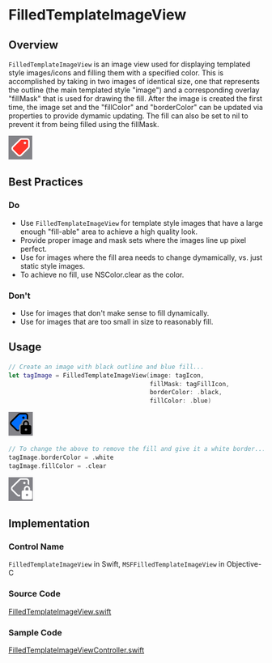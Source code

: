 # FilledTemplateImageView

## Overview
`FilledTemplateImageView` is an image view used for displaying templated style images/icons and filling them with a specified color. This is accomplished by taking in two images of identical size, one that represents the outline (the main templated style "image") and a corresponding overlay "fillMask" that is used for drawing the fill. After the image is created the first time, the image set and the "fillColor" and "borderColor" can be updated via properties to provide dymamic updating. The fill can also be set to nil to prevent it from being filled using the fillMask.

![FilledTemplate-redFill-whiteBorder.png](.attachments/FilledTemplate-redFill-whiteBorder.png)

## Best Practices
### Do
- Use `FilledTemplateImageView` for template style images that have a large enough "fill-able" area to achieve a high quality look.
- Provide proper image and mask sets where the images line up pixel perfect.
- Use for images where the fill area needs to change dymamically, vs. just static style images.
- To achieve no fill, use NSColor.clear as the color.

### Don't
- Use for images that don't make sense to fill dynamically.
- Use for images that are too small in size to reasonably fill.

## Usage
```Swift
// Create an image with black outline and blue fill...
let tagImage = FilledTemplateImageView(image: tagIcon,
                                       fillMask: tagFillIcon,
                                       borderColor: .black, 
                                       fillColor: .blue)
```
![FilledTemplate-blueFill-blackBorder.png](.attachments/FilledTemplate-blueFill-blackBorder.png)

```Swift
// To change the above to remove the fill and give it a white border...
tagImage.borderColor = .white
tagImage.fillColor = .clear
```
![FilledTemplate-clearFill-whiteBorder.png](.attachments/FilledTemplate-clearFill-whiteBorder.png)

## Implementation
### Control Name
`FilledTemplateImageView` in Swift, `MSFFilledTemplateImageView` in Objective-C
### Source Code
[FilledTemplateImageView.swift](https://github.com/microsoft/fluentui-apple/blob/main/Sources/FluentUI_macOS/Components/FilledTemplateImageView/FilledTemplateImageView.swift)
### Sample Code
[FilledTemplateImageViewController.swift](https://github.com/microsoft/fluentui-apple/blob/main/Demos/FluentUIDemo_macOS/FluentUITestViewControllers/FilledTemplateImageViewController.swift)
